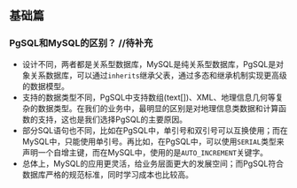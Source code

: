 ## 基础篇

### PgSQL和MySQL的区别？ //待补充

- 设计不同，两者都是关系型数据库，MySQL是纯关系型数据库，PgSQL是对象关系数据库，可以通过`inherits`继承父表，通过多态和继承机制实现更高级的数据模型。
- 支持的数据类型不同，PgSQL中支持数组(text[])、XML、地理信息几何等复杂的数据类型。在我们的业务中，最明显的区别是对地理信息类数据和计算函数的支持，这也是我们选择PgSQL的主要原因。
- 部分SQL语句也不同，比如在PgSQL中，单引号和双引号可以互换使用；而在MySQL中，只能使用单引号。再比如，在PgSQL中，可以使用`SERIAL`类型来声明一个自增主键，而在MySQL中，使用的是`AUTO_INCREMENT`关键字。
- 总体上，MySQL的应用更灵活，给业务层面更大的发展空间；而PgSQL符合数据库严格的规范标准，同时学习成本也比较高。

